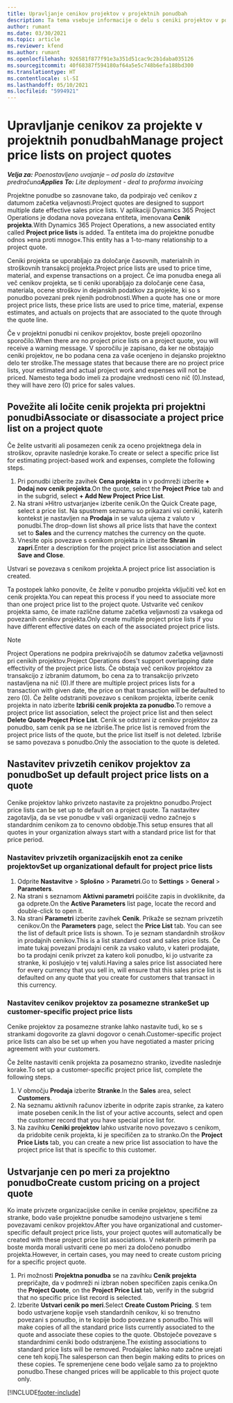 ```yaml
---
title: Upravljanje cenikov projektov v projektnih ponudbah
description: Ta tema vsebuje informacije o delu s ceniki projektov v ponudbah.
author: rumant
ms.date: 03/30/2021
ms.topic: article
ms.reviewer: kfend
ms.author: rumant
ms.openlocfilehash: 926581f877f91e3a351d51cac9c2b1daba035126
ms.sourcegitcommit: 40f68387f594180af64a5e5c748b6efa188bd300
ms.translationtype: HT
ms.contentlocale: sl-SI
ms.lasthandoff: 05/10/2021
ms.locfileid: "5994921"
---
```

# <a name="manage-project-price-lists-on-project-quotes"></a><span data-ttu-id="6efef-103">Upravljanje cenikov za projekte v projektnih ponudbah</span><span class="sxs-lookup"><span data-stu-id="6efef-103">Manage project price lists on project quotes</span></span> 

<span data-ttu-id="6efef-104">_**Velja za:** Poenostavljeno uvajanje – od posla do izstavitve predračuna_</span><span class="sxs-lookup"><span data-stu-id="6efef-104">_**Applies To:** Lite deployment - deal to proforma invoicing_</span></span>

<span data-ttu-id="6efef-105">Projektne ponudbe so zasnovane tako, da podpirajo več cenikov z datumom začetka veljavnosti.</span><span class="sxs-lookup"><span data-stu-id="6efef-105">Project quotes are designed to support multiple date effective sales price lists.</span></span> <span data-ttu-id="6efef-106">V aplikaciji Dynamics 365 Project Operations je dodana nova povezana entiteta, imenovana **Cenik projekta**.</span><span class="sxs-lookup"><span data-stu-id="6efef-106">With Dynamics 365 Project Operations, a new associated entity called **Project price lists** is added.</span></span> <span data-ttu-id="6efef-107">Ta entiteta ima do projektne ponudbe odnos »ena proti mnogo«.</span><span class="sxs-lookup"><span data-stu-id="6efef-107">This entity has a 1-to-many relationship to a project quote.</span></span>

<span data-ttu-id="6efef-108">Ceniki projekta se uporabljajo za določanje časovnih, materialnih in stroškovnih transakcij projekta.</span><span class="sxs-lookup"><span data-stu-id="6efef-108">Project price lists are used to price time, material, and expense transactions on a project.</span></span> <span data-ttu-id="6efef-109">Če ima ponudba enega ali več cenikov projekta, se ti ceniki uporabljajo za določanje cene časa, materiala, ocene stroškov in dejanskih podatkov za projekte, ki so s ponudbo povezani prek njenih podrobnosti.</span><span class="sxs-lookup"><span data-stu-id="6efef-109">When a quote has one or more project price lists, these price lists are used to price time, material, expense estimates, and actuals on projects that are associated to the quote through the quote line.</span></span>

<span data-ttu-id="6efef-110">Če v projektni ponudbi ni cenikov projektov, boste prejeli opozorilno sporočilo.</span><span class="sxs-lookup"><span data-stu-id="6efef-110">When there are no project price lists on a project quote, you will receive a warning message.</span></span> <span data-ttu-id="6efef-111">V sporočilu je zapisano, da ker ne obstajajo ceniki projektov, ne bo podana cena za vaše ocenjeno in dejansko projektno delo ter stroške.</span><span class="sxs-lookup"><span data-stu-id="6efef-111">The message states that because there are no project price lists, your estimated and actual project work and expenses will not be priced.</span></span> <span data-ttu-id="6efef-112">Namesto tega bodo imeli za prodajne vrednosti ceno nič (0).</span><span class="sxs-lookup"><span data-stu-id="6efef-112">Instead, they will have zero (0) price for sales values.</span></span>

## <a name="associate-or-disassociate-a-project-price-list-on-a-project-quote"></a><span data-ttu-id="6efef-113">Povežite ali ločite cenik projekta pri projektni ponudbi</span><span class="sxs-lookup"><span data-stu-id="6efef-113">Associate or disassociate a project price list on a project quote</span></span>

<span data-ttu-id="6efef-114">Če želite ustvariti ali posamezen cenik za oceno projektnega dela in stroškov, opravite naslednje korake.</span><span class="sxs-lookup"><span data-stu-id="6efef-114">To create or select a specific price list for estimating project-based work and expenses, complete the following steps.</span></span>

1. <span data-ttu-id="6efef-115">Pri ponudbi izberite zavihek **Cena projekta** in v podmreži izberite **+ Dodaj nov cenik projekta**.</span><span class="sxs-lookup"><span data-stu-id="6efef-115">On the quote, select the **Project Price** tab and in the subgrid, select **+ Add New Project Price List**.</span></span>
2. <span data-ttu-id="6efef-116">Na strani »Hitro ustvarjanje« izberite cenik.</span><span class="sxs-lookup"><span data-stu-id="6efef-116">On the Quick Create page, select a price list.</span></span> <span data-ttu-id="6efef-117">Na spustnem seznamu so prikazani vsi ceniki, katerih kontekst je nastavljen na **Prodaja** in se valuta ujema z valuto v ponudbi.</span><span class="sxs-lookup"><span data-stu-id="6efef-117">The drop-down list shows all price lists that have the context set to **Sales** and the currency matches the currency on the quote.</span></span>
4. <span data-ttu-id="6efef-118">Vnesite opis povezave s cenikom projekta in izberite **Shrani in zapri**.</span><span class="sxs-lookup"><span data-stu-id="6efef-118">Enter a description for the project price list association and select **Save and Close**.</span></span>

<span data-ttu-id="6efef-119">Ustvari se povezava s cenikom projekta.</span><span class="sxs-lookup"><span data-stu-id="6efef-119">A project price list association is created.</span></span>

<span data-ttu-id="6efef-120">Ta postopek lahko ponovite, če želite v ponudbo projekta vključiti več kot en cenik projekta.</span><span class="sxs-lookup"><span data-stu-id="6efef-120">You can repeat this process if you need to associate more than one project price list to the project quote.</span></span> <span data-ttu-id="6efef-121">Ustvarite več cenikov projekta samo, če imate različne datume začetka veljavnosti za vsakega od povezanih cenikov projekta.</span><span class="sxs-lookup"><span data-stu-id="6efef-121">Only create multiple project price lists if you have different effective dates on each of the associated project price lists.</span></span>

> [!NOTE]
> <span data-ttu-id="6efef-122">Project Operations ne podpira prekrivajočih se datumov začetka veljavnosti pri cenikih projektov.</span><span class="sxs-lookup"><span data-stu-id="6efef-122">Project Operations does't support overlapping date effectivity of the project price lists.</span></span> <span data-ttu-id="6efef-123">Če obstaja več cenikov projektov za transakcijo z izbranim datumom, bo cena za to transakcijo privzeto nastavljena na nič (0).</span><span class="sxs-lookup"><span data-stu-id="6efef-123">If there are multiple project prices lists for a transaction with given date, the price on that transaction will be defaulted to zero (0).</span></span>
<span data-ttu-id="6efef-124">Če želite odstraniti povezavo s cenikom projekta, izberite cenik projekta in nato izberite **Izbriši cenik projekta za ponudbo**.</span><span class="sxs-lookup"><span data-stu-id="6efef-124">To remove a project price list association, select the project price list and then select **Delete Quote Project Price List**.</span></span> <span data-ttu-id="6efef-125">Cenik se odstrani iz cenikov projektov za ponudbo, sam cenik pa se ne izbriše.</span><span class="sxs-lookup"><span data-stu-id="6efef-125">The price list is removed from the project price lists of the quote, but the price list itself is not deleted.</span></span> <span data-ttu-id="6efef-126">Izbriše se samo povezava s ponudbo.</span><span class="sxs-lookup"><span data-stu-id="6efef-126">Only the association to the quote is deleted.</span></span>

## <a name="set-up-default-project-price-lists-on-a-quote"></a><span data-ttu-id="6efef-127">Nastavitev privzetih cenikov projektov za ponudbo</span><span class="sxs-lookup"><span data-stu-id="6efef-127">Set up default project price lists on a quote</span></span>

<span data-ttu-id="6efef-128">Cenike projektov lahko privzeto nastavite za projektno ponudbo.</span><span class="sxs-lookup"><span data-stu-id="6efef-128">Project price lists can be set up to default on a project quote.</span></span> <span data-ttu-id="6efef-129">Ta nastavitev zagotavlja, da se vse ponudbe v vaši organizaciji vedno začnejo s standardnim cenikom za to cenovno obdobje.</span><span class="sxs-lookup"><span data-stu-id="6efef-129">This setup ensures that all quotes in your organization always start with a standard price list for that price period.</span></span>

### <a name="set-up-organizational-default-for-project-price-lists"></a><span data-ttu-id="6efef-130">Nastavitev privzetih organizacijskih enot za cenike projektov</span><span class="sxs-lookup"><span data-stu-id="6efef-130">Set up organizational default for project price lists</span></span>

1. <span data-ttu-id="6efef-131">Odprite **Nastavitve** > **Splošno** > **Parametri**.</span><span class="sxs-lookup"><span data-stu-id="6efef-131">Go to **Settings** > **General** > **Parameters**.</span></span>
2. <span data-ttu-id="6efef-132">Na strani s seznamom **Aktivni parametri** poiščite zapis in dvokliknite, da ga odprete.</span><span class="sxs-lookup"><span data-stu-id="6efef-132">On the **Active Parameters** list page, locate the record and double-click to open it.</span></span> 
3. <span data-ttu-id="6efef-133">Na strani **Parametri** izberite zavihek **Cenik**. Prikaže se seznam privzetih cenikov.</span><span class="sxs-lookup"><span data-stu-id="6efef-133">On the **Parameters** page, select the **Price List** tab. You can see the list of default price lists is shown.</span></span> <span data-ttu-id="6efef-134">To je seznam standardnih stroškov in prodajnih cenikov.</span><span class="sxs-lookup"><span data-stu-id="6efef-134">This is a list standard cost and sales price lists.</span></span> <span data-ttu-id="6efef-135">Če imate tukaj povezani prodajni cenik za vsako valuto, v kateri prodajate, bo ta prodajni cenik privzet za katero koli ponudbo, ki jo ustvarite za stranke, ki poslujejo v tej valuti.</span><span class="sxs-lookup"><span data-stu-id="6efef-135">Having a sales price list associated here for every currency that you sell in, will ensure that this sales price list is defaulted on any quote that you create for customers that transact in this currency.</span></span>

### <a name="set-up-customer-specific-project-price-lists"></a><span data-ttu-id="6efef-136">Nastavitev cenikov projektov za posamezne stranke</span><span class="sxs-lookup"><span data-stu-id="6efef-136">Set up customer-specific project price lists</span></span>

<span data-ttu-id="6efef-137">Cenike projektov za posamezne stranke lahko nastavite tudi, ko se s strankami dogovorite za glavni dogovor o cenah.</span><span class="sxs-lookup"><span data-stu-id="6efef-137">Customer-specific project price lists can also be set up when you have negotiated a master pricing agreement with your customers.</span></span>

<span data-ttu-id="6efef-138">Če želite nastaviti cenik projekta za posamezno stranko, izvedite naslednje korake.</span><span class="sxs-lookup"><span data-stu-id="6efef-138">To set up a customer-specific project price list, complete the following steps.</span></span>

1. <span data-ttu-id="6efef-139">V območju **Prodaja** izberite **Stranke**.</span><span class="sxs-lookup"><span data-stu-id="6efef-139">In the **Sales** area, select **Customers**.</span></span>
2. <span data-ttu-id="6efef-140">Na seznamu aktivnih računov izberite in odprite zapis stranke, za katero imate poseben cenik.</span><span class="sxs-lookup"><span data-stu-id="6efef-140">In the list of your active accounts, select and open the customer record that you have special price list for.</span></span>
3. <span data-ttu-id="6efef-141">Na zavihku **Ceniki projektov** lahko ustvarite novo povezavo s cenikom, da pridobite cenik projekta, ki je specifičen za to stranko.</span><span class="sxs-lookup"><span data-stu-id="6efef-141">On the **Project Price Lists** tab, you can create a new price list association to have the project price list that is specific to this customer.</span></span>

## <a name="create-custom-pricing-on-a-project-quote"></a><span data-ttu-id="6efef-142">Ustvarjanje cen po meri za projektno ponudbo</span><span class="sxs-lookup"><span data-stu-id="6efef-142">Create custom pricing on a project quote</span></span>

<span data-ttu-id="6efef-143">Ko imate privzete organizacijske cenike in cenike projektov, specifične za stranke, bodo vaše projektne ponudbe samodejno ustvarjene s temi povezavami cenikov projektov.</span><span class="sxs-lookup"><span data-stu-id="6efef-143">After you have organizational and customer-specific default project price lists, your project quotes will automatically be created with these project price list associations.</span></span> <span data-ttu-id="6efef-144">V nekaterih primerih pa boste morda morali ustvariti cene po meri za določeno ponudbo projekta.</span><span class="sxs-lookup"><span data-stu-id="6efef-144">However, in certain cases, you may need to create custom pricing for a specific project quote.</span></span> 

1. <span data-ttu-id="6efef-145">Pri možnosti **Projektna ponudba** se na zavihku **Cenik projekta** prepričajte, da v podmreži ni izbran noben specifičen zapis cenika.</span><span class="sxs-lookup"><span data-stu-id="6efef-145">On the **Project Quote**, on the **Project Price List** tab, verify in the subgrid that no specific price list record is selected.</span></span>
2. <span data-ttu-id="6efef-146">Izberite **Ustvari cenik po meri**.</span><span class="sxs-lookup"><span data-stu-id="6efef-146">Select **Create Custom Pricing**.</span></span> <span data-ttu-id="6efef-147">S tem bodo ustvarjene kopije vseh standardnih cenikov, ki so trenutno povezani s ponudbo, in te kopije bodo povezane s ponudbo.</span><span class="sxs-lookup"><span data-stu-id="6efef-147">This will make copies of all the standard price lists currently associated to the quote and associate these copies to the quote.</span></span> <span data-ttu-id="6efef-148">Obstoječe povezave s standardnimi ceniki bodo odstranjene.</span><span class="sxs-lookup"><span data-stu-id="6efef-148">The existing associations to standard price lists will be removed.</span></span> <span data-ttu-id="6efef-149">Prodajalec lahko nato začne urejati cene teh kopij.</span><span class="sxs-lookup"><span data-stu-id="6efef-149">The salesperson can then begin making edits to prices on these copies.</span></span> <span data-ttu-id="6efef-150">Te spremenjene cene bodo veljale samo za to projektno ponudbo.</span><span class="sxs-lookup"><span data-stu-id="6efef-150">These changed prices will be applicable to this project quote only.</span></span>


[!INCLUDE[footer-include](../../includes/footer-banner.md)]
